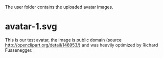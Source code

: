 The user folder contains the uploaded avatar images.

# avatar-1.svg
This is our test avatar, the image is public domain (source http://openclipart.org/detail/146953/) and was heavily optimized by Richard Fussenegger.